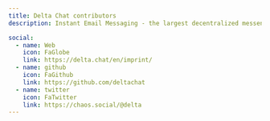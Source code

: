 ```yaml
---
title: Delta Chat contributors
description: Instant Email Messaging - the largest decentralized messenger. Chat over e-mail and head back to the future with us!

social:
  - name: Web
    icon: FaGlobe
    link: https://delta.chat/en/imprint/
  - name: github
    icon: FaGithub
    link: https://github.com/deltachat
  - name: twitter
    icon: FaTwitter
    link: https://chaos.social/@delta
---
```

